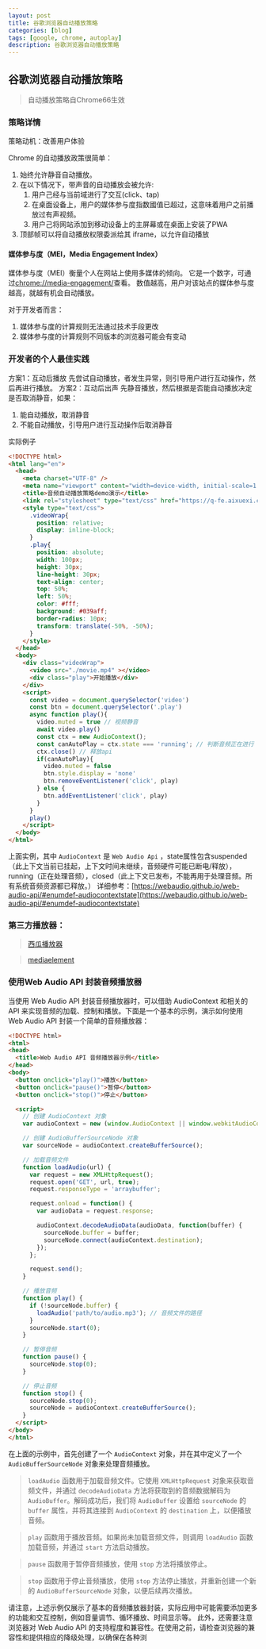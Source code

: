 ```yaml
---
layout: post
title: 谷歌浏览器自动播放策略
categories: [blog]
tags: [google, chrome, autoplay]
description: 谷歌浏览器自动播放策略
---
```


## 谷歌浏览器自动播放策略

> 自动播放策略自Chrome66生效    

### 策略详情

策略动机：改善用户体验

Chrome 的自动播放政策很简单：
1. 始终允许静音自动播放。
2. 在以下情况下，带声音的自动播放会被允许:
    1. 用户己经与当前域进行了交互(click、tap)
    2. 在桌面设备上，用户的媒体参与度指数國值已超过，这意味着用户之前播放过有声视频。
    3. 用户己将网站添加到移动设备上的主屏幕或在桌面上安装了PWA
3. 顶部帧可以将自动播放权限委派给其 iframe，以允许自动播放

#### 媒体参与度（MEI，Media Engagement Index）

媒体参与度（MEI）衡量个人在网站上使用多媒体的倾向。
它是一个数字，可通过[chrome://media-engagement/](chrome://media-engagement/)查看。
数值越高，用户对该站点的媒体参与度越高，就越有机会自动播放。

对于开发者而言：
1. 媒体参与度的计算规则无法通过技术手段更改
2. 媒体参与度的计算规则不同版本的浏览器可能会有变动

### 开发者的个人最佳实践

方案1：互动后播放
先尝试自动播放，者发生异常，则引导用户进行互动操作，然后再进行播放。
方案2：互动后出声
先静音播放，然后根据是否能自动播放决定是否取消静音，如果：
1. 能自动播放，取消静音
2. 不能自动播放，引导用户进行互动操作后取消静音


实际例子

```html
<!DOCTYPE html>
<html lang="en">
  <head>
    <meta charset="UTF-8" />
    <meta name="viewport" content="width=device-width, initial-scale=1.0" />
    <title>音频自动播放策略demo演示</title>
    <link rel="stylesheet" type="text/css" href="https://q-fe.aixuexi.com/cloud/partner/1686621347143-2b1da1eca781:reset.css">
    <style type="text/css">
      .videoWrap{
        position: relative;
        display: inline-block;
      }
      .play{
        position: absolute;
        width: 100px;
        height: 30px;
        line-height: 30px;
        text-align: center;
        top: 50%;
        left: 50%;
        color: #fff;
        background: #039aff;
        border-radius: 10px;
        transform: translate(-50%, -50%);
      }
    </style>
  </head>
  <body>
    <div class="videoWrap">
      <video src="./movie.mp4" ></video>
      <div class="play">开始播放</div>
    </div>
    <script>
      const video = document.querySelector('video')
      const btn = document.querySelector('.play')
      async function play(){
        video.muted = true // 视频静音
        await video.play()
        const ctx = new AudioContext(); 
        const canAutoPlay = ctx.state === 'running'; // 判断音频正在进行
        ctx.close() // 释放api
        if(canAutoPlay){
          video.muted = false
          btn.style.display = 'none'
          btn.removeEventListener('click', play)
        } else {
          btn.addEventListener('click', play)
        }
      }
      play()
    </script>
  </body>
</html>
```

上面实例，其中 `AudioContext` 是 `Web Audio Api` ，state属性包含suspended（此上下文当前已挂起，上下文时间未继续，音频硬件可能已断电/释放）， running（正在处理音频），closed（此上下文已发布，不能再用于处理音频。所有系统音频资源都已释放。） 
详细参考：[https://webaudio.github.io/web-audio-api/#enumdef-audiocontextstate](https://webaudio.github.io/web-audio-api/#enumdef-audiocontextstate)

### 第三方播放器：

> [西瓜播放器](https://v2.h5player.bytedance.com/gettingStarted/)      

> [mediaelement](https://github.com/mediaelement/mediaelement)      

### 使用Web Audio API 封装音频播放器

当使用 Web Audio API 封装音频播放器时，可以借助 AudioContext 和相关的 API 来实现音频的加载、控制和播放。下面是一个基本的示例，演示如何使用 Web Audio API 封装一个简单的音频播放器：

```html
<!DOCTYPE html>
<html>
<head>
  <title>Web Audio API 音频播放器示例</title>
</head>
<body>
  <button onclick="play()">播放</button>
  <button onclick="pause()">暂停</button>
  <button onclick="stop()">停止</button>

  <script>
    // 创建 AudioContext 对象
    var audioContext = new (window.AudioContext || window.webkitAudioContext)();

    // 创建 AudioBufferSourceNode 对象
    var sourceNode = audioContext.createBufferSource();

    // 加载音频文件
    function loadAudio(url) {
      var request = new XMLHttpRequest();
      request.open('GET', url, true);
      request.responseType = 'arraybuffer';

      request.onload = function() {
        var audioData = request.response;

        audioContext.decodeAudioData(audioData, function(buffer) {
          sourceNode.buffer = buffer;
          sourceNode.connect(audioContext.destination);
        });
      };

      request.send();
    }

    // 播放音频
    function play() {
      if (!sourceNode.buffer) {
        loadAudio('path/to/audio.mp3'); // 音频文件的路径
      }
      sourceNode.start(0);
    }

    // 暂停音频
    function pause() {
      sourceNode.stop(0);
    }

    // 停止音频
    function stop() {
      sourceNode.stop(0);
      sourceNode = audioContext.createBufferSource();
    }
  </script>
</body>
</html>
```
在上面的示例中，首先创建了一个 `AudioContext` 对象，并在其中定义了一个 `AudioBufferSourceNode` 对象来处理音频播放。

> `loadAudio` 函数用于加载音频文件。它使用 `XMLHttpRequest` 对象来获取音频文件，并通过 `decodeAudioData` 方法将获取到的音频数据解码为 `AudioBuffer`。解码成功后，我们将 `AudioBuffer` 设置给 `sourceNode` 的 `buffer` 属性，并将其连接到 `AudioContext` 的 `destination` 上，以便播放音频。       

> `play` 函数用于播放音频。如果尚未加载音频文件，则调用 `loadAudio` 函数加载音频，并通过 `start` 方法启动播放。        

> `pause` 函数用于暂停音频播放，使用 `stop` 方法将播放停止。        

> `stop` 函数用于停止音频播放，使用 `stop` 方法停止播放，并重新创建一个新的 `AudioBufferSourceNode` 对象，以便后续再次播放。      

请注意，上述示例仅展示了基本的音频播放器封装，实际应用中可能需要添加更多的功能和交互控制，例如音量调节、循环播放、时间显示等。
此外，还需要注意浏览器对 Web Audio API 的支持程度和兼容性。在使用之前，请检查浏览器的兼容性和提供相应的降级处理，以确保在各种浏